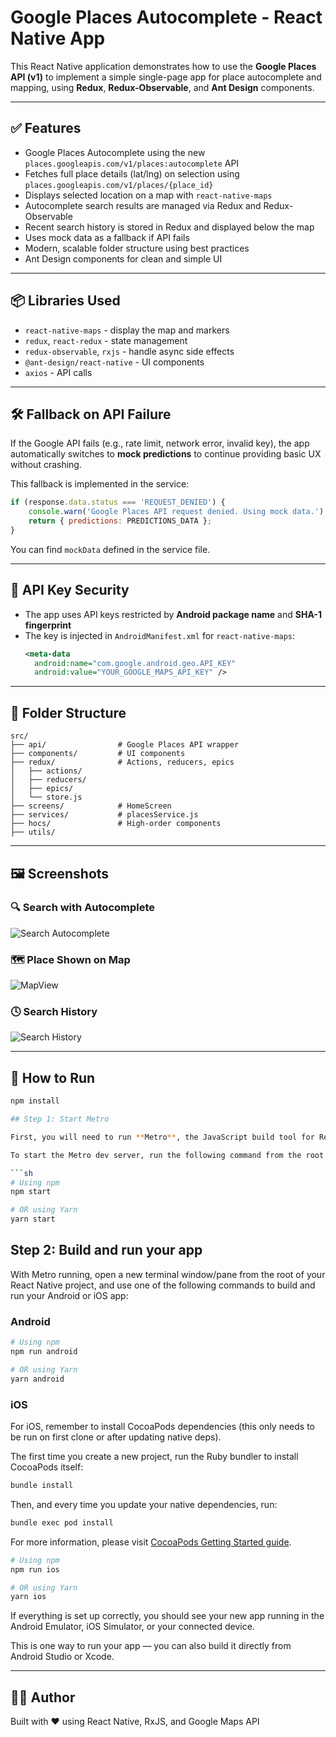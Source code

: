 # Google Places Autocomplete - React Native App

This React Native application demonstrates how to use the **Google Places API (v1)** to implement a simple single-page app for place autocomplete and mapping, using **Redux**, **Redux-Observable**, and **Ant Design** components.

---

## ✅ Features

- Google Places Autocomplete using the new `places.googleapis.com/v1/places:autocomplete` API
- Fetches full place details (lat/lng) on selection using `places.googleapis.com/v1/places/{place_id}`
- Displays selected location on a map with `react-native-maps`
- Autocomplete search results are managed via Redux and Redux-Observable
- Recent search history is stored in Redux and displayed below the map
- Uses mock data as a fallback if API fails
- Modern, scalable folder structure using best practices
- Ant Design components for clean and simple UI

---

## 📦 Libraries Used

- `react-native-maps` - display the map and markers
- `redux`, `react-redux` - state management
- `redux-observable`, `rxjs` - handle async side effects
- `@ant-design/react-native` - UI components
- `axios` - API calls

---

## 🛠 Fallback on API Failure

If the Google API fails (e.g., rate limit, network error, invalid key), the app automatically switches to **mock predictions** to continue providing basic UX without crashing.

This fallback is implemented in the service:

```js
if (response.data.status === 'REQUEST_DENIED') {
    console.warn('Google Places API request denied. Using mock data.');
    return { predictions: PREDICTIONS_DATA };
}
```

You can find `mockData` defined in the service file.

---

## 🔐 API Key Security

- The app uses API keys restricted by **Android package name** and **SHA-1 fingerprint**
- The key is injected in `AndroidManifest.xml` for `react-native-maps`:
  ```xml
  <meta-data
    android:name="com.google.android.geo.API_KEY"
    android:value="YOUR_GOOGLE_MAPS_API_KEY" />
  ```

---

## 📁 Folder Structure

```
src/
├── api/                # Google Places API wrapper
├── components/         # UI components
├── redux/              # Actions, reducers, epics
│   ├── actions/
│   ├── reducers/
│   ├── epics/
│   └── store.js
├── screens/            # HomeScreen
├── services/           # placesService.js
├── hocs/               # High-order components
├── utils/             

```
---

## 🖼️ Screenshots

### 🔍 Search with Autocomplete
![Search Autocomplete](assets/screenshots/search-autocomplete.png)

### 🗺️ Place Shown on Map
![MapView](assets/screenshots/place-mapview.png)

### 🕓 Search History
![Search History](assets/screenshots/search-history.png)

---

## 🚀 How to Run

```bash
npm install

## Step 1: Start Metro

First, you will need to run **Metro**, the JavaScript build tool for React Native.

To start the Metro dev server, run the following command from the root of your React Native project:

```sh
# Using npm
npm start

# OR using Yarn
yarn start
```
## Step 2: Build and run your app

With Metro running, open a new terminal window/pane from the root of your React Native project, and use one of the following commands to build and run your Android or iOS app:

### Android

```sh
# Using npm
npm run android

# OR using Yarn
yarn android
```
### iOS

For iOS, remember to install CocoaPods dependencies (this only needs to be run on first clone or after updating native deps).

The first time you create a new project, run the Ruby bundler to install CocoaPods itself:

```sh
bundle install
```

Then, and every time you update your native dependencies, run:

```sh
bundle exec pod install
```

For more information, please visit [CocoaPods Getting Started guide](https://guides.cocoapods.org/using/getting-started.html).

```sh
# Using npm
npm run ios

# OR using Yarn
yarn ios
```

If everything is set up correctly, you should see your new app running in the Android Emulator, iOS Simulator, or your connected device.

This is one way to run your app — you can also build it directly from Android Studio or Xcode.

---

## 👨‍💻 Author

Built with ❤️ using React Native, RxJS, and Google Maps API
